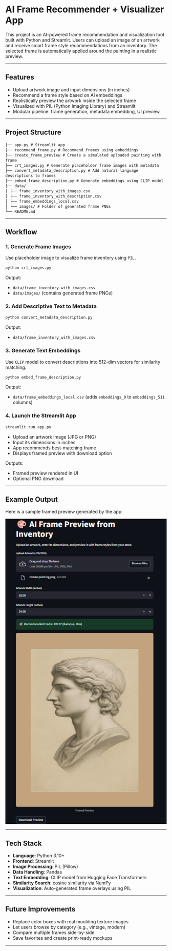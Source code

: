 # AI Frame Recommender + Visualizer App

This project is an AI-powered frame recommendation and visualization tool built with Python and Streamlit. Users can upload an image of an artwork and receive smart frame style recommendations from an inventory. The selected frame is automatically applied around the painting in a realistic preview.

---

## Features

- Upload artwork image and input dimensions (in inches)
- Recommend a frame style based on AI embeddings
- Realistically preview the artwork inside the selected frame
- Visualized with PIL (Python Imaging Library) and Streamlit
- Modular pipeline: frame generation, metadata embedding, UI preview

---

## Project Structure

```
├── app.py # Streamlit app
├── recommend_frame.py # Recommend frames using embeddings
├── create_frame_preview # Create a simulated uploaded painting with frame
├── crt_images.py # Generate placeholder frame images with metadata
├── convert_metadata_description.py # Add natural language descriptions to frames
├── embed_frame_description.py # Generate embeddings using CLIP model
├── data/
│ ├── frame_inventory_with_images.csv
│ ├── frame_inventory_with_description.csv
│ ├── frame_embeddings_local.csv
│ └── images/ # Folder of generated frame PNGs
└── README.md
```

---

## Workflow

### 1. Generate Frame Images
Use placeholder image to visualize frame inventory using `PIL`.

```bash
python crt_images.py
```

Output:
- `data/frame_inventory_with_images.csv`
- `data/images/` (contains generated frame PNGs)



### 2. Add Descriptive Text to Metadata
```bash
python convert_metadata_description.py
```

Output:
- `data/frame_inventory_with_images.csv`



### 3. Generate Text Embeddings
Use `CLIP` model to convert descriptions into 512-dim vectors for similarity matching.

```bash
python embed_frame_description.py
```

Output:
- `data/frame_embeddings_local.csv` (adds `embeddings_0` to `embeddings_511` columns)



### 4. Launch the Streamlit App

```bash
streamlit run app.py
```
- Upload an artwork image (JPG or PNG)
- Input its dimensions in inches
- App recommends best-matching frame
- Displays framed preview with download option

Outputs:
- Framed preview rendered in UI
- Optional PNG download
---

## Example Output

Here is a sample framed preview generated by the app:

<p align="center">
    <img src = "data/images/output.png" width="600"/>
</p>

---
## Tech Stack

- **Language**: Python 3.10+
- **Frontend**: Streamlit
- **Image Processing**: PIL (Pillow)
- **Data Handling**: Pandas
- **Text Embedding**: CLIP model from Hugging Face Transformers
- **Similarity Search**: cosine similarity via NumPy
- **Visualization**: Auto-generated frame overlays using PIL
---

## Future Improvements

- Replace color boxes with real moulding texture images
- Let users browse by category (e.g., vintage, modern)
- Compare multiple frames side-by-side
- Save favorites and create print-ready mockups
---